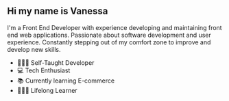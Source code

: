 ## Hi my name is Vanessa 

I'm a Front End Developer with experience developing and maintaining front end web applications. Passionate about software development and user experience. Constantly stepping out of my comfort zone to improve and develop new skills. 

* 👩🏻‍💻  Self-Taught Developer
* 💻  Tech Enthusiast
* 📚  Currently learning E-commerce 
* 👩🏻‍💻  Lifelong Learner




